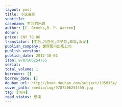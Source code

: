 ```yaml
---
layout: post
title: 小说鉴赏
subtitle: 
casename: 生活的乐趣
author: [C. Brooks,R. P. Warren]
donor: 
price: CNY 78.00
translator: [主万,冯亦代,丰子恺,草婴,汝龙]
publish_company: 世界图书出版公司
publish_version: 
publish_date: 2012-10-01
isbn: 9787506254755
serial: 
total_volume: 1
borrower: []
borrow_date: []
douban_url: http://book.douban.com/subject/1950154/
cover_path: /media/img/9787506254755.jpg
tag: [书评]
read_status: 想读
---
```

